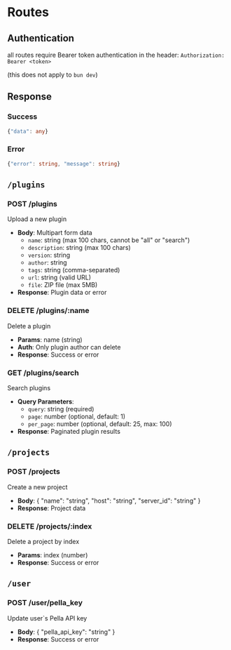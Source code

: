 # Routes

## Authentication

all routes require Bearer token authentication in the header:
`Authorization: Bearer <token>`

(this does not apply to `bun dev`)

## Response

### Success

```typescript
{"data": any}
```

### Error

```typescript
{"error": string, "message": string}
```

## `/plugins`

### POST /plugins

Upload a new plugin

- **Body**: Multipart form data
  - `name`: string (max 100 chars, cannot be "all" or "search")
  - `description`: string (max 100 chars)
  - `version`: string
  - `author`: string
  - `tags`: string (comma-separated)
  - `url`: string (valid URL)
  - `file`: ZIP file (max 5MB)
- **Response**: Plugin data or error

### DELETE /plugins/:name

Delete a plugin

- **Params**: name (string)
- **Auth**: Only plugin author can delete
- **Response**: Success or error

### GET /plugins/search

Search plugins

- **Query Parameters**:
  - `query`: string (required)
  - `page`: number (optional, default: 1)
  - `per_page`: number (optional, default: 25, max: 100)
- **Response**: Paginated plugin results

## `/projects`

### POST /projects

Create a new project

- **Body**:
  {
  "name": "string",
  "host": "string",
  "server_id": "string"
  }
- **Response**: Project data

### DELETE /projects/:index

Delete a project by index

- **Params**: index (number)
- **Response**: Success or error

## `/user`

### POST /user/pella_key

Update user`s Pella API key

- **Body**:
  {
  "pella_api_key": "string"
  }
- **Response**: Success or error
